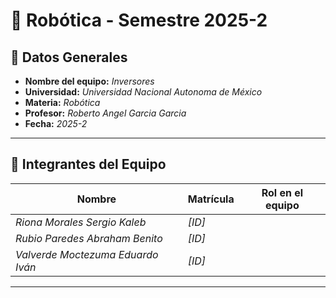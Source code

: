 # 🤖 **Robótica - Semestre 2025-2**

## 📌 **Datos Generales**
- **Nombre del equipo:** _Inversores_
- **Universidad:** _Universidad Nacional Autonoma de México_
- **Materia:** _Robótica_
- **Profesor:** _Roberto Angel Garcia Garcia_
- **Fecha:** _2025-2_

---

## 👥 **Integrantes del Equipo**
| Nombre        | Matrícula | Rol en el equipo |
|--------------|----------|----------------|
| _Riona Morales Sergio Kaleb_ | _[ID]_   | 
| _Rubio Paredes Abraham Benito_ | _[ID]_   | 
| _Valverde Moctezuma Eduardo Iván_ | _[ID]_   | 

---
